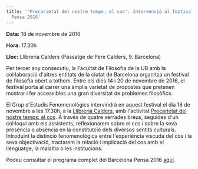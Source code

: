 ```yaml
---
title: '"Precarietat del nostre temps: el cos". Intervenció al festival Barcelona
  Pensa 2016'
---
```


**Data:** 18 de novembre de 2016

**Hora:** 17.30h

**Lloc:** Llibreria Calders (Passatge de Pere Calders, 9. Barcelona)

Per tercer any consecutiu, la Facultat de Filosofia de la UB amb la col·laboració d'altres entitats de la ciutat de Barcelona organitza un festival de filosofia obert a tothom. Entre els dies 14 i 20 de novembre de 2016, el festival porta al carrer una àmplia varietat de propostes que pretenen mostrar i fer accessibles una gran diversitat de problemes filosòfics.

El Grup d'Estudis Fenomenològics intervindrà en aquest festival el dia 18 de novembre a les 17.30h, a la [Llibreria Calders](https://www.facebook.com/lacalders/?fref=ts), amb l'activitat [Precarietat del nostre temps: el cos](https://www.barcelonapensa.cat/Acte:Precarietat_del_nostre_temps:_el_cos). A través de quatre xerrades breus, seguides d'un col·loqui amb els assistents, reflexionarem sobre el cos i sobre la seva presència o absència en la constitutció dels diversos sentits culturals. Introduint la distinció fenomenològica entre l'experiència viscuda del cos i la seva objectivació, tractarem la relació i implicació del cos amb el llenguatge, la malaltia o les institucions. 

Podeu consultar el programa complet del Barcelona Pensa 2016 [aquí](https://www.barcelonapensa.cat/Festival_2016).